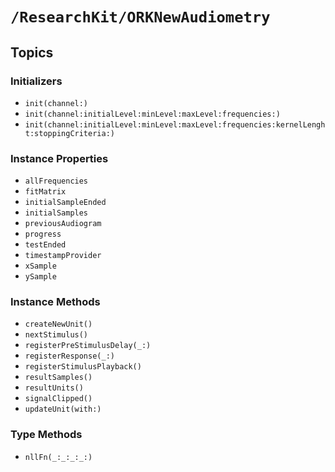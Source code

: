 # ``/ResearchKit/ORKNewAudiometry``

<!-- The content below this line is auto-generated and is redundant. You should either incorporate it into your content above this line or delete it. -->

## Topics

### Initializers

- ``init(channel:)``
- ``init(channel:initialLevel:minLevel:maxLevel:frequencies:)``
- ``init(channel:initialLevel:minLevel:maxLevel:frequencies:kernelLenght:stoppingCriteria:)``

### Instance Properties

- ``allFrequencies``
- ``fitMatrix``
- ``initialSampleEnded``
- ``initialSamples``
- ``previousAudiogram``
- ``progress``
- ``testEnded``
- ``timestampProvider``
- ``xSample``
- ``ySample``

### Instance Methods

- ``createNewUnit()``
- ``nextStimulus()``
- ``registerPreStimulusDelay(_:)``
- ``registerResponse(_:)``
- ``registerStimulusPlayback()``
- ``resultSamples()``
- ``resultUnits()``
- ``signalClipped()``
- ``updateUnit(with:)``

### Type Methods

- ``nllFn(_:_:_:_:)``